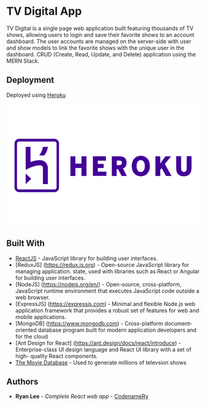# TV Digital App
TV Digital is a single page web application built featuring thousands of TV shows, allowing users to login and save their favorite shows to an account dashboard. The user accounts are managed on the server-side with user and show models to link the favorite shows with the unique user in the dashboard. CRUD (Create, Read, Update, and Delete) application using the MERN Stack. 

## Deployment

Deployed using <a href="https://react-tv-digital.herokuapp.com/">Heroku</a>
<br></br>
<a href="https://react-tv-digital.herokuapp.com/">
  <img src="/images/heroku-logo.png" alt="Heroku" width="534" height="317">
</a>

## Built With

* [ReactJS](https://reactjs.org) - JavaScript library for building user interfaces.
* [ReduxJS] (https://redux.js.org) - Open-source JavaScript library for managing application. state, used with libraries such as React or Angular for building user interfaces.
* [NodeJS] (https://nodejs.org/en/) - Open-source, cross-platform, JavaScript runtime   environment that executes JavaScript code outside a web browser.
* [ExpressJS] (https://expressjs.com) - Minimal and flexible Node.js web application framework that provides a robust set of features for web and mobile applications. 
* [MongoDB] (https://www.mongodb.com) - Cross-platform document-oriented database program built for modern application developers and for the cloud 
* [Ant Design for React] (https://ant.design/docs/react/introduce) - Enterprise-class UI design language and React UI library with a set of high- quality React components.
* [The Movie Database](https://www.themoviedb.org) - Used to generate millions of televsion shows

## Authors

* **Ryan Lee** - *Complete React web app* - [CodenameRy](https://github.com/codenameRy)

